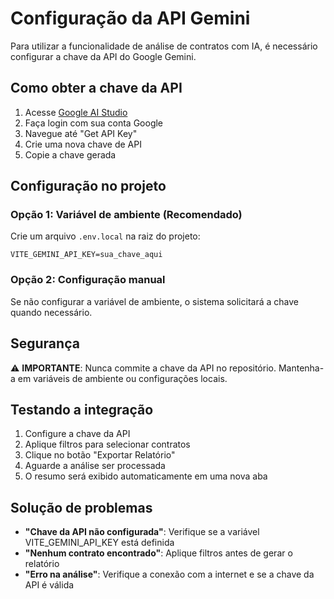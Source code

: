 # Configuração da API Gemini

Para utilizar a funcionalidade de análise de contratos com IA, é necessário configurar a chave da API do Google Gemini.

## Como obter a chave da API

1. Acesse [Google AI Studio](https://aistudio.google.com/)
2. Faça login com sua conta Google
3. Navegue até "Get API Key"
4. Crie uma nova chave de API
5. Copie a chave gerada

## Configuração no projeto

### Opção 1: Variável de ambiente (Recomendado)

Crie um arquivo `.env.local` na raiz do projeto:

```env
VITE_GEMINI_API_KEY=sua_chave_aqui
```

### Opção 2: Configuração manual

Se não configurar a variável de ambiente, o sistema solicitará a chave quando necessário.

## Segurança

⚠️ **IMPORTANTE**: Nunca commite a chave da API no repositório. Mantenha-a em variáveis de ambiente ou configurações locais.

## Testando a integração

1. Configure a chave da API
2. Aplique filtros para selecionar contratos
3. Clique no botão "Exportar Relatório"
4. Aguarde a análise ser processada
5. O resumo será exibido automaticamente em uma nova aba

## Solução de problemas

- **"Chave da API não configurada"**: Verifique se a variável VITE_GEMINI_API_KEY está definida
- **"Nenhum contrato encontrado"**: Aplique filtros antes de gerar o relatório
- **"Erro na análise"**: Verifique a conexão com a internet e se a chave da API é válida